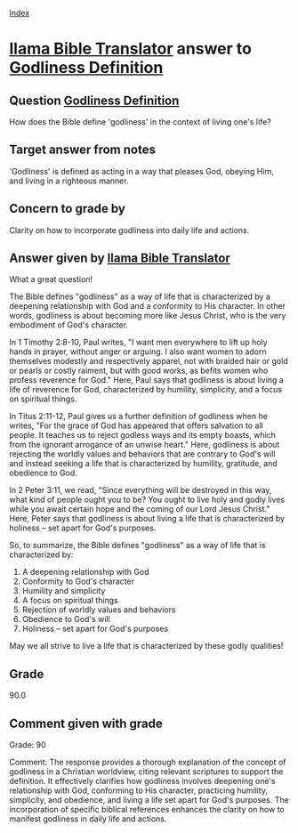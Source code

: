
[Index](../../index.md)
# [llama Bible Translator](../../answering_models/llama_Bible_Translator.md) answer to [Godliness Definition](../../questions/Godliness_Definition.md)

## Question [Godliness Definition](../../questions/Godliness_Definition.md)
How does the Bible define 'godliness' in the context of living one's life?

## Target answer from notes
'Godliness' is defined as acting in a way that pleases God, obeying Him, and living in a righteous manner.

## Concern to grade by
Clarity on how to incorporate godliness into daily life and actions.

## Answer given by [llama Bible Translator](../../answering_models/llama_Bible_Translator.md)
What a great question!

The Bible defines "godliness" as a way of life that is characterized by a deepening relationship with God and a conformity to His character. In other words, godliness is about becoming more like Jesus Christ, who is the very embodiment of God's character.

In 1 Timothy 2:8-10, Paul writes, "I want men everywhere to lift up holy hands in prayer, without anger or arguing. I also want women to adorn themselves modestly and respectively apparel, not with braided hair or gold or pearls or costly raiment, but with good works, as befits women who profess reverence for God." Here, Paul says that godliness is about living a life of reverence for God, characterized by humility, simplicity, and a focus on spiritual things.

In Titus 2:11-12, Paul gives us a further definition of godliness when he writes, "For the grace of God has appeared that offers salvation to all people. It teaches us to reject godless ways and its empty boasts, which from the ignorant arrogance of an unwise heart." Here, godliness is about rejecting the worldly values and behaviors that are contrary to God's will and instead seeking a life that is characterized by humility, gratitude, and obedience to God.

In 2 Peter 3:11, we read, "Since everything will be destroyed in this way, what kind of people ought you to be? You ought to live holy and godly lives while you await certain hope and the coming of our Lord Jesus Christ." Here, Peter says that godliness is about living a life that is characterized by holiness – set apart for God's purposes.

So, to summarize, the Bible defines "godliness" as a way of life that is characterized by:

1. A deepening relationship with God
2. Conformity to God's character
3. Humility and simplicity
4. A focus on spiritual things
5. Rejection of worldly values and behaviors
6. Obedience to God's will
7. Holiness – set apart for God's purposes

May we all strive to live a life that is characterized by these godly qualities!

## Grade
90.0

## Comment given with grade
Grade: 90

Comment: The response provides a thorough explanation of the concept of godliness in a Christian worldview, citing relevant scriptures to support the definition. It effectively clarifies how godliness involves deepening one's relationship with God, conforming to His character, practicing humility, simplicity, and obedience, and living a life set apart for God's purposes. The incorporation of specific biblical references enhances the clarity on how to manifest godliness in daily life and actions.
